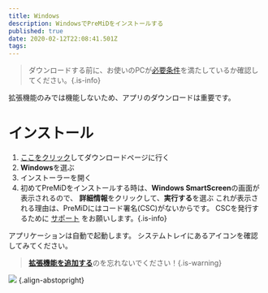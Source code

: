```yaml
---
title: Windows
description: WindowsでPreMiDをインストールする
published: true
date: 2020-02-12T22:08:41.501Z
tags:
---
```


> ダウンロードする前に、お使いのPCが[必要条件](/install/requirements)を満たしているか確認してください。{.is-info}

拡張機能のみでは機能しないため、アプリのダウンロードは重要です。

# インストール
1. [ここをクリック](https://premid.app/downloads)してダウンロードページに行く
2. **Windows**を選ぶ
3. インストーラーを開く
4. 初めてPreMiDをインストールする時は、**Windows SmartScreen**の画面が表示されるので、 **詳細情報**をクリックして、**実行する**を選ぶ これが表示される理由は、PreMiDにはコード署名(CSC)がないからです。 CSCを発行するために [サポート](https://www.patreon.com/Timeraa) をお願いします。{.is-info}

アプリケーションは自動で起動します。 システムトレイにあるアイコンを確認してみてください。

> [**拡張機能を追加する**](/install)のを忘れないでください！{.is-warning}

![](https://a.icons8.com/djxbtnYm/GBjHDS/svg.svg) {.align-abstopright}
